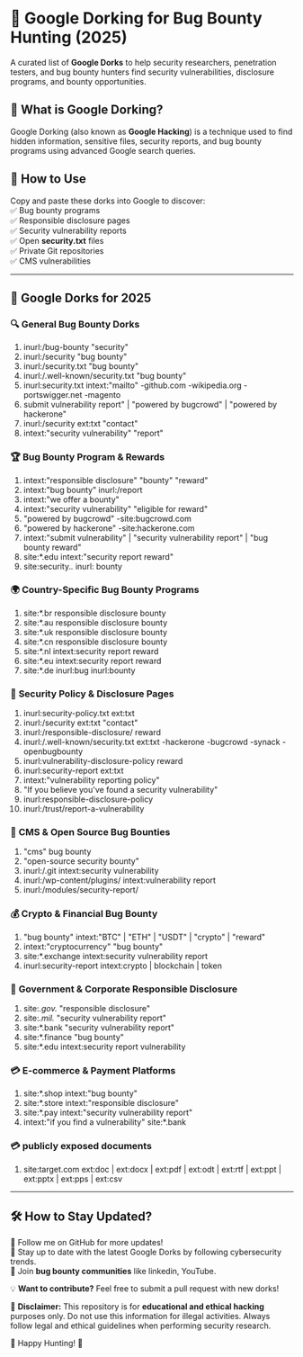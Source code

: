 # 🔎 Google Dorking for Bug Bounty Hunting (2025)  

A curated list of **Google Dorks** to help security researchers, penetration testers, and bug bounty hunters find security vulnerabilities, disclosure programs, and bounty opportunities.

## 🚀 What is Google Dorking?  
Google Dorking (also known as **Google Hacking**) is a technique used to find hidden information, sensitive files, security reports, and bug bounty programs using advanced Google search queries.

## 📌 How to Use  
Copy and paste these dorks into Google to discover:  
✅ Bug bounty programs  
✅ Responsible disclosure pages  
✅ Security vulnerability reports  
✅ Open **security.txt** files  
✅ Private Git repositories  
✅ CMS vulnerabilities  

---

## 📜 **Google Dorks for 2025**

### 🔍 **General Bug Bounty Dorks**

1. inurl:/bug-bounty "security"
2. inurl:/security "bug bounty"
3. inurl:/security.txt "bug bounty"
4. inurl:/.well-known/security.txt "bug bounty"
5. inurl:security.txt intext:"mailto" -github.com -wikipedia.org -portswigger.net -magento
6. submit vulnerability report" | "powered by bugcrowd" | "powered by hackerone"
7. inurl:/security ext:txt "contact"
8. intext:"security vulnerability" "report"

### 🏆 **Bug Bounty Program & Rewards**

1. intext:"responsible disclosure" "bounty" "reward"
2. intext:"bug bounty" inurl:/report
3. intext:"we offer a bounty"
4. intext:"security vulnerability" "eligible for reward"
5. "powered by bugcrowd" -site:bugcrowd.com
6. "powered by hackerone" -site:hackerone.com
7. intext:"submit vulnerability" | "security vulnerability report" | "bug bounty reward"
8. site:*.edu intext:"security report reward"
9. site:security.*.* inurl: bounty

### 🌍 **Country-Specific Bug Bounty Programs**

1. site:*.br responsible disclosure bounty
2. site:*.au responsible disclosure bounty
3. site:*.uk responsible disclosure bounty
4. site:*.cn responsible disclosure bounty
5. site:*.nl intext:security report reward
6. site:*.eu intext:security report reward
7. site:*.de inurl:bug inurl:bounty

### 🎯 **Security Policy & Disclosure Pages**

1. inurl:security-policy.txt ext:txt
2. inurl:/security ext:txt "contact"
3. inurl:/responsible-disclosure/ reward
4. inurl:/.well-known/security.txt ext:txt -hackerone -bugcrowd -synack -openbugbounty
5. inurl:vulnerability-disclosure-policy reward
6. inurl:security-report ext:txt
7. intext:"vulnerability reporting policy"
8. "If you believe you've found a security vulnerability"
9. inurl:responsible-disclosure-policy
10. inurl:/trust/report-a-vulnerability

### 🔎 **CMS & Open Source Bug Bounties**

1. "cms" bug bounty
2. "open-source security bounty"
3. inurl:/.git intext:security vulnerability
4. inurl:/wp-content/plugins/ intext:vulnerability report
5. inurl:/modules/security-report/

### 💰 **Crypto & Financial Bug Bounty**

1. "bug bounty" intext:"BTC" | "ETH" | "USDT" | "crypto" | "reward"
2. intext:"cryptocurrency" "bug bounty"
3. site:*.exchange intext:security vulnerability report
4. inurl:security-report intext:crypto | blockchain | token

### 🏦 **Government & Corporate Responsible Disclosure**

1. site:*.gov.* "responsible disclosure"
2. site:*.mil.* "security vulnerability report"
3. site:*.bank "security vulnerability report"
4. site:*.finance "bug bounty"
5. site:*.edu intext:security report vulnerability

### 💳 **E-commerce & Payment Platforms**

1. site:*.shop intext:"bug bounty"
2. site:*.store intext:"responsible disclosure"
3. site:*.pay intext:"security vulnerability report"
4. intext:"if you find a vulnerability" site:*.bank

### 💳 **publicly exposed documents**
1. site:target.com ext:doc | ext:docx | ext:pdf | ext:odt | ext:rtf | ext:ppt | ext:pptx | ext:pps | ext:csv
---

## 🛠️ **How to Stay Updated?**  
🔹 Follow me on GitHub for more updates!  
🔹 Stay up to date with the latest Google Dorks by following cybersecurity trends.  
🔹 Join **bug bounty communities** like linkedin, YouTube.  

💡 **Want to contribute?** Feel free to submit a pull request with new dorks!  

📢 **Disclaimer:** This repository is for **educational and ethical hacking** purposes only. Do not use this information for illegal activities. Always follow legal and ethical guidelines when performing security research.  

🚀 Happy Hunting! 🐞  

